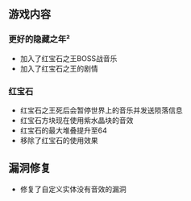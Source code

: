 ## 游戏内容

### 更好的隐藏之年²

- 加入了红宝石之王BOSS战音乐
- 加入了红宝石之王的剧情

### 红宝石

- 红宝石之王死后会暂停世界上的音乐并发送陨落信息
- 红宝石方块现在使用紫水晶块的音效
- 红宝石的最大堆叠提升至64
- 移除了红宝石的使用效果

## 漏洞修复

- 修复了自定义实体没有音效的漏洞